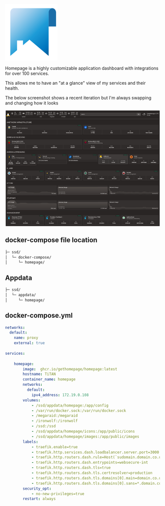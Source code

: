 
![](images/homepage.png)

Homepage is a highly customizable application dashboard with integrations for over 100 services.

This allows me to have an "at a glance" view of my services and their health.

The below screenshot shows a recent iteration but I'm always swapping and changing how it looks

![](<images/homepage dash.png>)


## docker-compose file location

``` sh
├─ ssd/
│  └─ docker-compose/
│     └─ homepage/
```

## Appdata

``` sh
├─ ssd/
│  └─ appdata/
│     └─ homepage/
```

## docker-compose.yml

``` yaml
networks:
  default:
    name: proxy
    external: true

services:

    homepage:
        image:  ghcr.io/gethomepage/homepage:latest
        hostname: TiTAN
        container_name: homepage
        networks:
          default:
            ipv4_address: 172.19.0.108
        volumes:
            - /ssd/appdata/homepage:/app/config
            - /var/run/docker.sock:/var/run/docker.sock
            - /megaraid:/megaraid
            - /ironwolf:/ironwolf
            - /ssd:/ssd
            - /ssd/appdata/homepage/icons:/app/public/icons
            - /ssd/appdata/homepage/images:/app/public/images
        labels:
            - traefik.enable=true
            - traefik.http.services.dash.loadbalancer.server.port=3000
            - traefik.http.routers.dash.rule=Host(`sudomain.domain.co.uk`)
            - traefik.http.routers.dash.entrypoints=websecure-int
            - traefik.http.routers.dash.tls=true
            - traefik.http.routers.dash.tls.certresolver=production
            - traefik.http.routers.dash.tls.domains[0].main=domain.co.uk
            - traefik.http.routers.dash.tls.domains[0].sans=*.domain.co.uk
        security_opt:
            - no-new-privileges=true
        restart: always
```


